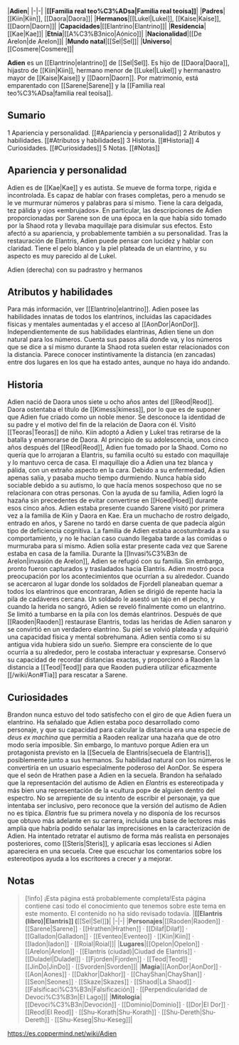 

|**Adien**|
|-|-|
|**[[Familia real teo%C3%ADsa\|Familia real teoísa]]**|
|**Padres**|[[Kiin\|Kiin]], [[Daora\|Daora]]|
|**Hermanos**|[[Lukel\|Lukel]], [[Kaise\|Kaise]], [[Daorn\|Daorn]]|
|**Capacidades**|[[Elantrino\|Elantrino]]|
|**Residencia**|[[Kae\|Kae]]|
|**Etnia**|[[A%C3%B3nico\|Aónico]]|
|**Nacionalidad**|[[De Arelon\|de Arelon]]|
|**Mundo natal**|[[Sel\|Sel]]|
|**Universo**|[[Cosmere\|Cosmere]]|

**Adien** es un [[Elantrino\|elantrino]] de [[Sel\|Sel]]. Es hijo de [[Daora\|Daora]], hijastro de [[Kiin\|Kiin]], hermano menor de [[Lukel\|Lukel]] y hermanastro mayor de [[Kaise\|Kaise]] y [[Daorn\|Daorn]]. Por matrimonio, está emparentado con [[Sarene\|Sarene]] y la [[Familia real teo%C3%ADsa\|familia real teoísa]].

## Sumario

1 Apariencia y personalidad. [[#Apariencia y personalidad]] 
2 Atributos y habilidades. [[#Atributos y habilidades]] 
3 Historia. [[#Historia]] 
4 Curiosidades. [[#Curiosidades]] 
5 Notas. [[#Notas]] 


## Apariencia y personalidad
Adien es de [[Kae\|Kae]] y es autista. Se mueve de forma torpe, rígida e incontrolada. Es capaz de hablar con frases completas, pero a menudo se le ve murmurar números y palabras para sí mismo. Tiene la cara delgada, tez pálida y ojos «embrujados». En particular, las descripciones de Adien proporcionadas por Sarene son de una época en la que había sido tomado por la Shaod rota y llevaba maquillaje para disimular sus efectos. Esto afectó a su apariencia, y probablemente también a su personalidad.
Tras la restauración de Elantris, Adien puede pensar con lucidez y hablar con claridad. Tiene el pelo blanco y la piel plateada de un elantrino, y su aspecto es muy parecido al de Lukel.

  Adien (derecha) con su padrastro y hermanos
## Atributos y habilidades
Para más información, ver [[Elantrino\|elantrino]].
Adien posee las habilidades innatas de todos los elantrinos, incluidas las capacidades físicas y mentales aumentadas y el acceso al [[AonDor\|AonDor]]. Independientemente de sus habilidades elantrinas, Adien tiene un don natural para los números. Cuenta sus pasos allá donde va, y los números que se dice a sí mismo durante la Shaod rota suelen estar relacionados con la distancia. Parece conocer instintivamente la distancia (en zancadas) entre dos lugares en los que ha estado antes, aunque no haya ido andando.

## Historia
Adien nació de Daora unos siete u ocho años antes del [[Reod\|Reod]]. Daora ostentaba el título de [[Kimess\|kimess]], por lo que es de suponer que Adien fue criado como un noble menor. Se desconoce la identidad de su padre y el motivo del fin de la relación de Daora con él. Visitó [[Teoras\|Teoras]] de niño.
Kiin adoptó a Adien y Lukel tras retirarse de la batalla y enamorarse de Daora. Al principio de su adolescencia, unos cinco años después del [[Reod\|Reod]], Adien fue tomado por la Shaod. Como no quería que lo arrojaran a Elantris, su familia ocultó su estado con maquillaje y lo mantuvo cerca de casa. El maquillaje dio a Adien una tez blanca y pálida, con un extraño aspecto en la cara. Debido a su enfermedad, Adien apenas salía, y pasaba mucho tiempo durmiendo. Nunca había sido sociable debido a su autismo, lo que hacía menos sospechoso que no se relacionara con otras personas. Con la ayuda de su familia, Adien logró la hazaña sin precedentes de evitar convertirse en [[Hoed\|Hoed]] durante esos cinco años.
Adien estaba presente cuando Sarene visitó por primera vez a la familia de Kiin y Daora en Kae. Era un muchacho de rostro delgado, entrado en años, y Sarene no tardó en darse cuenta de que padecía algún tipo de deficiencia cognitiva. La familia de Adien estaba acostumbrada a su comportamiento, y no le hacían caso cuando llegaba tarde a las comidas o murmuraba para sí mismo. Adien solía estar presente cada vez que Sarene estaba en casa de la familia.
Durante la [[Invasi%C3%B3n de Arelon\|invasión de Arelon]], Adien se refugió con su familia. Sin embargo, pronto fueron capturados y trasladados hacia Elantris. Adien mostró poca preocupación por los acontecimientos que ocurrían a su alrededor. Cuando se acercaron al lugar donde los soldados de Fjordell planeaban quemar a todos los elantrinos que encontraran, Adien se dirigió de repente hacia la pila de cadáveres cercana. Un soldado le asestó un tajo en el pecho, y cuando la herida no sangró, Adien se reveló finalmente como un elantrino. Se limitó a tumbarse en la pila con los demás elantrinos.
Después de que [[Raoden\|Raoden]] restaurase Elantris, todas las heridas de Adien sanaron y se convirtió en un verdadero elantrino. Su piel se volvió plateada y adquirió una capacidad física y mental sobrehumana. Adien sentía como si su antigua vida hubiera sido un sueño. Siempre era consciente de lo que ocurría a su alrededor, pero le costaba interactuar y expresarse. Conservó su capacidad de recordar distancias exactas, y proporcionó a Raoden la distancia a [[Teod\|Teod]] para que Raoden pudiera utilizar eficazmente [[/wiki/Aon#Tia]] para rescatar a Sarene.

## Curiosidades
Brandon nunca estuvo del todo satisfecho con el giro de que Adien fuera un elantrino. Ha señalado que Adien estaba poco desarrollado como personaje, y que su capacidad para calcular la distancia era una especie de *deus ex machina* que permitía a Raoden realizar una hazaña que de otro modo sería imposible. Sin embargo, lo mantuvo porque Adien era un protagonista previsto en la [[Secuela de Elantris\|secuela de Elantris]], posiblemente junto a sus hermanos. Su habilidad natural con los números le convertiría en un usuario especialmente poderoso del AonDor.
Se espera que el seón de Hrathen pase a Adien en la secuela.
Brandon ha señalado que la representación del autismo de Adien en *Elantris* es estereotipada y más bien una representación de la «cultura pop» de alguien dentro del espectro. No se arrepiente de su intento de escribir el personaje, ya que intentaba ser inclusivo, pero reconoce que la versión del autismo de Adien no es típica. *Elantris* fue su primera novela y no disponía de los recursos que obtuvo más adelante en su carrera, incluida una base de lectores más amplia que habría podido señalar las imprecisiones en la caracterización de Adien. Ha intentado retratar el autismo de forma más realista en personajes posteriores, como [[Steris\|Steris]], y aplicaría esas lecciones si Adien apareciera en una secuela. Cree que escuchar los comentarios sobre los estereotipos ayuda a los escritores a crecer y a mejorar.
## Notas

> [!info] ¡Esta página está probablemente completa!Esta página contiene casi todo el conocimiento que tenemos sobre este tema en este momento.
El contenido no ha sido revisado todavía.
|**[[Elantris (libro)\|Elantris]] (**[[Sel\|Sel]]**)**|
|-|-|
|**Personajes**|[[Raoden\|Raoden]] · [[Sarene\|Sarene]] · [[Hrathen\|Hrathen]] · [[Dilaf\|Dilaf]] · [[Galladon\|Galladon]] · [[Eventeo\|Eventeo]] · [[Kiin\|Kiin]] · [[Iadon\|Iadon]] · [[Roial\|Roial]]|
|**Lugares**|[[Opelon\|Opelon]] · [[Arelon\|Arelon]] · [[Elantris (ciudad)\|Ciudad de Elantris]] · [[Duladel\|Duladel]] · [[Fjorden\|Fjorden]] · [[Teod\|Teod]] · [[JinDo\|JinDo]] · [[Svorden\|Svorden]]|
|**Magia**|[[AonDor\|AonDor]] · [[Aon\|Aones]] · [[Dakhor\|Dakhor]] · [[ChayShan\|ChayShan]] · [[Seon\|Seones]] · [[Skaze\|Skazes]] · [[Shaod\|La Shaod]] · [[Falsificaci%C3%B3n\|Falsificación]] · [[Perpendicularidad de Devoci%C3%B3n\|El Lago]]|
|**Mitología**|[[Devoci%C3%B3n\|Devoción]] · [[Dominio\|Dominio]] · [[Dor\|El Dor]] · [[Reod\|El Reod]] · [[Shu-Korath\|Shu-Korath]] · [[Shu-Dereth\|Shu-Dereth]] · [[Shu-Keseg\|Shu-Keseg]]|



https://es.coppermind.net/wiki/Adien